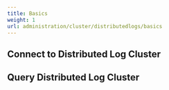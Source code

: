 ```yaml
---
title: Basics
weight: 1
url: administration/cluster/distributedlogs/basics
---
```


## Connect to Distributed Log Cluster

## Query Distributed Log Cluster
